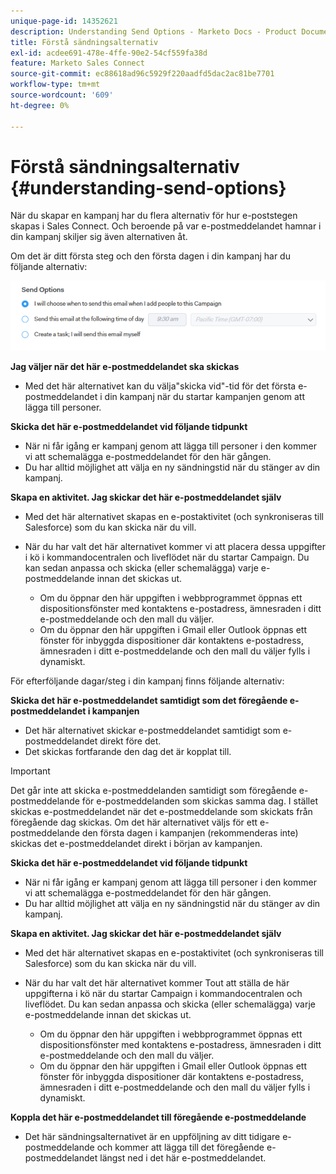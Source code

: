 ```yaml
---
unique-page-id: 14352621
description: Understanding Send Options - Marketo Docs - Product Documentation
title: Förstå sändningsalternativ
exl-id: acdee691-478e-4ffe-90e2-54cf559fa38d
feature: Marketo Sales Connect
source-git-commit: ec88618ad96c5929f220aadfd5dac2ac81be7701
workflow-type: tm+mt
source-wordcount: '609'
ht-degree: 0%

---
```


# Förstå sändningsalternativ {#understanding-send-options}

När du skapar en kampanj har du flera alternativ för hur e-poststegen skapas i Sales Connect. Och beroende på var e-postmeddelandet hamnar i din kampanj skiljer sig även alternativen åt.

Om det är ditt första steg och den första dagen i din kampanj har du följande alternativ:

![](assets/image2019-10-25-10-43-19.png)

**Jag väljer när det här e-postmeddelandet ska skickas**

* Med det här alternativet kan du välja&quot;skicka vid&quot;-tid för det första e-postmeddelandet i din kampanj när du startar kampanjen genom att lägga till personer.

**Skicka det här e-postmeddelandet vid följande tidpunkt**

* När ni får igång er kampanj genom att lägga till personer i den kommer vi att schemalägga e-postmeddelandet för den här gången.
* Du har alltid möjlighet att välja en ny sändningstid när du stänger av din kampanj.

**Skapa en aktivitet. Jag skickar det här e-postmeddelandet själv**

* Med det här alternativet skapas en e-postaktivitet (och synkroniseras till Salesforce) som du kan skicka när du vill.
* När du har valt det här alternativet kommer vi att placera dessa uppgifter i kö i kommandocentralen och liveflödet när du startar Campaign. Du kan sedan anpassa och skicka (eller schemalägga) varje e-postmeddelande innan det skickas ut.

   * Om du öppnar den här uppgiften i webbprogrammet öppnas ett dispositionsfönster med kontaktens e-postadress, ämnesraden i ditt e-postmeddelande och den mall du väljer.
   * Om du öppnar den här uppgiften i Gmail eller Outlook öppnas ett fönster för inbyggda dispositioner där kontaktens e-postadress, ämnesraden i ditt e-postmeddelande och den mall du väljer fylls i dynamiskt.

För efterföljande dagar/steg i din kampanj finns följande alternativ:

**Skicka det här e-postmeddelandet samtidigt som det föregående e-postmeddelandet i kampanjen**

* Det här alternativet skickar e-postmeddelandet samtidigt som e-postmeddelandet direkt före det.
* Det skickas fortfarande den dag det är kopplat till.

>[!IMPORTANT]
>
>Det går inte att skicka e-postmeddelanden samtidigt som föregående e-postmeddelande för e-postmeddelanden som skickas samma dag. I stället skickas e-postmeddelandet när det e-postmeddelande som skickats från föregående dag skickas. Om det här alternativet väljs för ett e-postmeddelande den första dagen i kampanjen (rekommenderas inte) skickas det e-postmeddelandet direkt i början av kampanjen.

**Skicka det här e-postmeddelandet vid följande tidpunkt**

* När ni får igång er kampanj genom att lägga till personer i den kommer vi att schemalägga e-postmeddelandet för den här gången.
* Du har alltid möjlighet att välja en ny sändningstid när du stänger av din kampanj.

**Skapa en aktivitet. Jag skickar det här e-postmeddelandet själv**

* Med det här alternativet skapas en e-postaktivitet (och synkroniseras till Salesforce) som du kan skicka när du vill.
* När du har valt det här alternativet kommer Tout att ställa de här uppgifterna i kö när du startar Campaign i kommandocentralen och liveflödet. Du kan sedan anpassa och skicka (eller schemalägga) varje e-postmeddelande innan det skickas ut.

   * Om du öppnar den här uppgiften i webbprogrammet öppnas ett dispositionsfönster med kontaktens e-postadress, ämnesraden i ditt e-postmeddelande och den mall du väljer.
   * Om du öppnar den här uppgiften i Gmail eller Outlook öppnas ett fönster för inbyggda dispositioner där kontaktens e-postadress, ämnesraden i ditt e-postmeddelande och den mall du väljer fylls i dynamiskt.

**Koppla det här e-postmeddelandet till föregående e-postmeddelande**

* Det här sändningsalternativet är en uppföljning av ditt tidigare e-postmeddelande och kommer att lägga till det föregående e-postmeddelandet längst ned i det här e-postmeddelandet.
